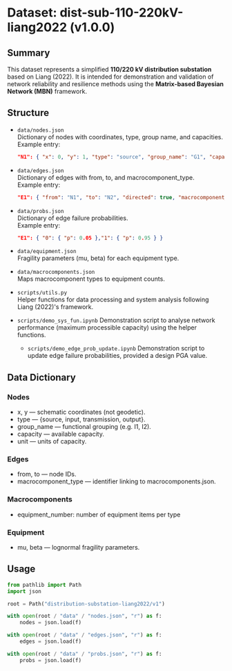 # Dataset: dist-sub-110-220kV-liang2022 (v1.0.0)

## Summary
This dataset represents a simplified **110/220 kV distribution substation**
based on Liang (2022). It is intended for demonstration and validation of
network reliability and resilience methods using the **Matrix-based Bayesian Network (MBN)** framework.

## Structure

- `data/nodes.json`  
  Dictionary of nodes with coordinates, type, group name, and capacities.  
  Example entry:
  ```json
  "N1": { "x": 0, "y": 1, "type": "source", "group_name": "G1", "capacity": 100, "unit": "MW" }
  ```
- `data/edges.json`  
  Dictionary of edges with from, to, and macrocomponent_type.  
  Example entry:
  ```json
  "E1": { "from": "N1", "to": "N2", "directed": true, "macrocomponent_type": "M_BC110_1" }
  ```
- `data/probs.json`  
  Dictionary of edge failure probabilities.  
  Example entry:
  ```json
  "E1": { "0": { "p": 0.05 },"1": { "p": 0.95 } }
  ```

- `data/equipment.json`  
  Fragility parameters (mu, beta) for each equipment type.

- `data/macrocomponents.json`  
  Maps macrocomponent types to equipment counts.

- `scripts/utils.py`  
  Helper functions for data processing and system analysis following Liang (2022)'s framework.

- `scripts/demo_sys_fun.ipynb`
  Demonstration script to analyse network performance (maximum processible capacity) using the helper functions.

  - `scripts/demo_edge_prob_update.ipynb` 
  Demonstration script to update edge failure probabilities, provided a design PGA value.

## Data Dictionary

### Nodes
- x, y — schematic coordinates (not geodetic).
- type — {source, input, transmission, output}.
- group_name — functional grouping (e.g. I1, I2).
- capacity — available capacity.
- unit — units of capacity.

### Edges
- from, to — node IDs.
- macrocomponent_type — identifier linking to macrocomponents.json.

### Macrocomponents
- equipment_number: number of equipment items per type

### Equipment
- mu, beta — lognormal fragility parameters.


## Usage

  ```python
  from pathlib import Path
  import json

  root = Path("distribution-substation-liang2022/v1")

  with open(root / "data" / "nodes.json", "r") as f:
      nodes = json.load(f)

  with open(root / "data" / "edges.json", "r") as f:
      edges = json.load(f)

  with open(root / "data" / "probs.json", "r") as f:
      probs = json.load(f)
  ```